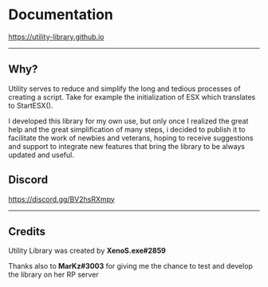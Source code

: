 # Documentation
https://utility-library.github.io

---

## Why?
Utility serves to reduce and simplify the long and tedious processes of creating a script.
Take for example the initialization of ESX which translates to StartESX().

I developed this library for my own use, but only once I realized the great help and the great simplification of many steps, i decided to publish it to facilitate the work of newbies and veterans, hoping to receive suggestions and support to integrate new features that bring the library to be always updated and useful.

## Discord
https://discord.gg/BV2hsRXmpy

---

## Credits
Utility Library was created by **XenoS.exe#2859**

Thanks also to **MarKz#3003** for giving me the chance to test and develop the library on her RP server
